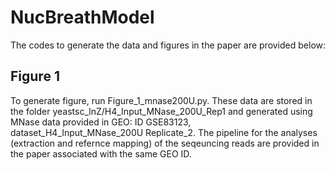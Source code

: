 # NucBreathModel
The codes to generate the data and figures in the paper are provided below:

## Figure 1
To generate figure, run Figure_1_mnase200U.py. These data are stored in the folder yeastsc_lnZ/H4_Input_MNase_200U_Rep1 and generated using MNase data provided in GEO: ID GSE83123, dataset_H4_Input_MNase_200U Replicate_2. The pipeline for the analyses (extraction and refernce mapping) of the seqeuncing reads are provided in the paper associated with the same GEO ID.
